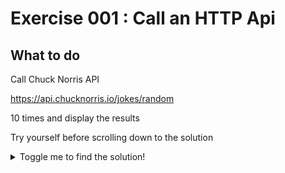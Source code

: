 
#  Exercise 001 : Call an HTTP Api

## What to do

Call Chuck Norris API 

https://api.chucknorris.io/jokes/random

 10 times and display the results


Try yourself before scrolling down to the solution
<details>
<summary>Toggle me to find the solution!</summary>
<details>
<summary>
Click on <b>Exit</b> 
</summary>

This looks like this **before click**


![Exit](/img/exercises/ex1/Exit-before.png) 

and **after click**
![Exit](/img/exercises/ex1/Exit-after.png)
 
</details><details>
<summary>
Click on <b>the menu in right of Save Local</b> 
</summary>

This looks like this **before click**


![the menu in right of Save Local](/img/exercises/ex1/Save-Local-before.png) 

and **after click**
![the menu in right of Save Local](/img/exercises/ex1/Save-Local-after.png)
 
</details><details>
<summary>
Click on <b>Clear Blocks</b> 
</summary>

This looks like this **before click**


![Clear Blocks](/img/exercises/ex1/Clear-Blocks-before.png) 

and **after click**
![Clear Blocks](/img/exercises/ex1/Clear-Blocks-after.png)
 
</details><details>
<summary>
Click on <b>Blockly Core</b> 
</summary>

This looks like this **before click**


![Blockly Core](/img/exercises/ex1/Blockly-Core-before.png) 

and **after click**
![Blockly Core](/img/exercises/ex1/Blockly-Core-after.png)
 
</details><details>
<summary>
Click on <b>Loops</b> 
</summary>

This looks like this **before click**


![Loops](/img/exercises/ex1/Loops-before.png) 

and **after click**
![Loops](/img/exercises/ex1/Loops-after.png)
 
</details>

</details>

